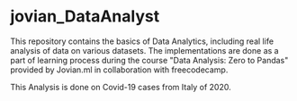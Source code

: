 # jovian_DataAnalyst

This repository contains the basics of  Data Analytics, including real life analysis of data on various datasets.
The implementations are done as a part of learning process during the course "Data Analysis: Zero to Pandas" provided by Jovian.ml in collaboration with freecodecamp.

This Analysis is done on Covid-19 cases from Italy of 2020.
